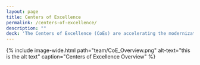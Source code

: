 ```yaml
---
layout: page
title: Centers of Excellence
permalink: /centers-of-excellence/
description: ""
deck: 'The Centers of Excellence (CoEs) are accelerating the modernization of IT infrastructure across government by leveraging private sector innovation and existing government services, and by centralizing best practices and expertise.'
---
```

{% include image-wide.html path="team/CoE_Overview.png" alt-text="this is the alt text" caption="Centers of Excellence Overview" %}

